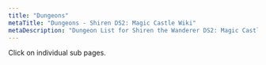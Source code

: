 ```yaml
---
title: "Dungeons"
metaTitle: "Dungeons - Shiren DS2: Magic Castle Wiki"
metaDescription: "Dungeon List for Shiren the Wanderer DS2: Magic Castle of the Desert."
---
```


Click on individual sub pages.
